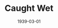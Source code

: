 ---
title: Caught Wet
date: 1939-03-01
opening_date: 1939-03-01
closing_date: 1939-03-03
layout: productions
playbill:
Theatre: Theatre Jacksonville
Venue: Little Theatre
cast:
- Brewster: Kenneth Godschalk
- Clifford Vanderstyle: William Pearce
- Dolores Winthrop: Mrs. Herbert Swisher
- Elizabeth Betts: Irma Stockwell
- Julia Vanderstyle: Emily Morganstern
- Michael Meer: Vincent Bisno
- Peter Sneed: Dr. Donald Baldwin
- Stanley: W.H. Moore
- Tommy Jones: Herschel Duval
crew:
- Director: Marion Hendry
- Make-up: Mrs. Everett Dwight
- Props:
  - Mrs. Herbert Swisher
  - William Pearce
- Staging and Lighting:
  - Clifford Rogero
  - Herbert Swisher
  - Mrs. Fred Pumpelly
orchestra:
---
